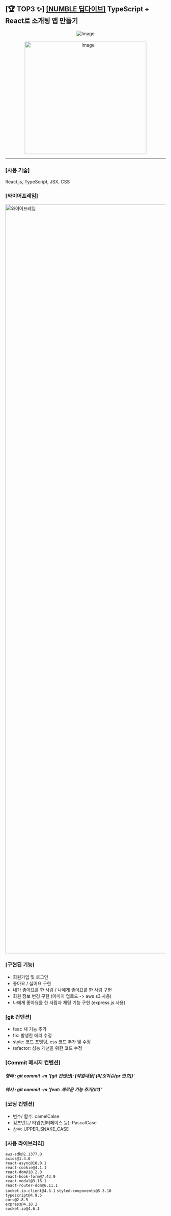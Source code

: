 ## [🏆️ TOP3 ✨] [[NUMBLE 딥다이브]](https://www.numble.it/deepdive/50) TypeScript + React로 소개팅 앱 만들기
<div align="center">
    <a>
    <img src="https://github.com/Growing-Jiwoo/NumbleDeepDIve/assets/115076308/3f19dab5-2358-4fdd-a22d-74279a174a35" alt="Image" />
  </a>
  <br>
  <br>
  <a>
    <img src="https://github.com/Growing-Jiwoo/NumbleDeepDIve/assets/115076308/60d36f3f-218b-4c26-96e2-b890a2b4854d" alt="Image" width="382px" height="353px" />
  </a>
  <br>
</div>
<hr>

### [사용 기술]

React.js, TypeScript, JSX, CSS

### [와이어프레임]
<img width="2351" alt="와이어프레임" src="https://github.com/Growing-Jiwoo/NumbleDeepDIve/assets/115076308/d8d2014d-872f-44e4-af71-94fd7e4bb59c">

### [구현된 기능]
- 회원가입 및 로그인
- 좋아요 / 싫어요 구현
- 내가 좋아요를 한 사람 / 나에게 좋아요를 한 사람 구현
- 회원 정보 변경 구현 (이미지 업로드 -> aws s3 사용)
- 나에게 좋아요를 한 사람과 채팅 기능 구현 (express.js 사용)

### [git 컨벤션]
- feat: 새 기능 추가
- fix: 발생한 에러 수정
- style: 코드 포맷팅, css 코드 추가 및 수정
- refactor: 성능 개선을 위한 코드 수정

### [Commit 메시지 컨벤션]
##### 형태 : git commit -m '[git 컨벤션]: [작업내용] (#[깃이슈/pr 번호])'
##### 예시 : git commit -m 'feat: 새로운 기능 추가(#1)'

### [코딩 컨벤션]
- 변수/ 함수: camelCalse
- 컴포넌트/ 타입(인터페이스 등): PascalCase
- 상수: UPPER_SNAKE_CASE

### [사용 라이브러리]
`aws-sdk@2.1377.0`   
`axios@1.4.0`   
`react-async@10.0.1`   
`react-cookie@4.1.1`   
`react-dom@18.2.0`   
`react-hook-form@7.43.9`   
`react-modal@3.16.1`      
`react-router-dom@6.11.1`   
`socket.io-client@4.6.1`
`styled-components@5.3.10`   
`typescript@4.9.5`   
`cors@2.8.5`   
`express@4.18.2`   
`socket.io@4.6.1`   
